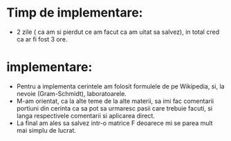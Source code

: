 # Timp de implementare: 
- 2 zile ( ca am si pierdut ce am facut ca am uitat sa salvez), in total cred ca ar fi fost 3 ore.

# implementare:
- Pentru a implementa cerintele am folosit formulele de pe Wikipedia, si, la nevoie (Gram-Schmidt), laboratoarele.
- M-am orientat, ca la alte teme de la alte materii, sa imi fac comentarii portiuni din cerinta ca sa pot sa urmaresc pasii care trebuie facuti, si langa respectivele comentarii si aplicarea direct.
- La final am ales sa salvez intr-o matrice F deoarece mi se parea mult mai simplu de lucrat.

